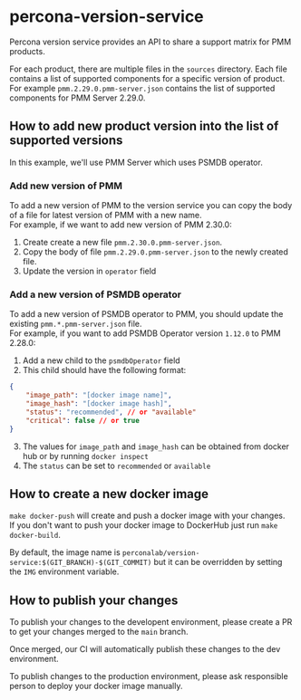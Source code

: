 # percona-version-service

Percona version service provides an API to share a support matrix for PMM
products.

For each product, there are multiple files in the `sources` directory. Each file
contains a list of supported components for a specific version of product.  
For example `pmm.2.29.0.pmm-server.json` contains the list of supported
components for PMM Server 2.29.0.


## How to add new product version into the list of supported versions

In this example, we'll use PMM Server which uses PSMDB operator.

### Add new version of PMM
To add a new version of PMM to the version service you can copy the
body of a file for latest version of PMM with a new name.  
For example, if we want to add new version of PMM 2.30.0:
1. Create create a new file `pmm.2.30.0.pmm-server.json`. 
2. Copy the body of file  `pmm.2.29.0.pmm-server.json` to the newly created
   file.
3. Update the version in `operator` field

### Add a new version of PSMDB operator
To add a new version of PSMDB operator to PMM, you should update the existing
`pmm.*.pmm-server.json` file.  
For example, if you want to add PSMDB Operator version `1.12.0` to PMM 2.28.0:
1. Add a new child to the `psmdbOperator` field
2. This child should have the following format:
```json lines
{
    "image_path": "[docker image name]",
    "image_hash": "[docker image hash]",
    "status": "recommended", // or "available"
    "critical": false // or true
}
```
3. The values for `image_path` and `image_hash` can be obtained from docker hub
   or by running `docker inspect`
4. The `status` can be set to `recommended` or `available`

## How to create a new docker image
`make docker-push` will create and push a docker image with your changes.  
If you don't want to push your docker image to DockerHub just run `make
docker-build`.  

By default, the image name is
`perconalab/version-service:$(GIT_BRANCH)-$(GIT_COMMIT)` but it can be
overridden by setting the `IMG` environment variable.

## How to publish your changes
To publish your changes to the developent environment, please create a PR to get your changes merged to the `main` branch.

Once merged, our CI will automatically publish these changes to the dev
environment.

To publish changes to the production environment, please ask responsible person
to deploy your docker image manually.
